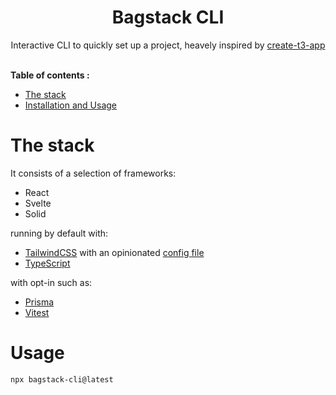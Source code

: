 <h1 align="center"> Bagstack CLI </h1>
<div align="center">

Interactive CLI to quickly set up a project, heavely inspired by <a href="https://github.com/t3-oss/create-t3-app">create-t3-app</a>

</div>  
<div align="center">
<br/>

</div>

<summary><b> Table of contents :</b></summary>
 
* <a href="#info">The stack</a> 
* <a href="#usage">Installation and Usage</a>

<div id='info'>

# The stack

It consists of a selection of frameworks:

- React
- Svelte
- Solid

running by default with:

- [TailwindCSS](https://tailwindcss.com) with an opinionated [config file](https://github.com/robin4a4/tailwind-config)
- [TypeScript](https://typescriptlang.org)

with opt-in such as:

- [Prisma](https://prisma.io)
- [Vitest](https://vitest.dev)

</div>

<div id="usage">

# Usage

```bash
npx bagstack-cli@latest
```
